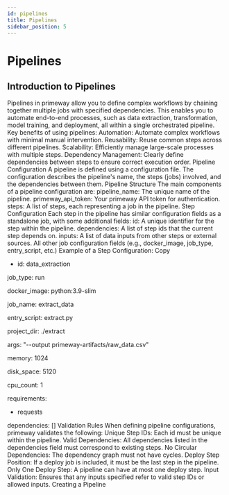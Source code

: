 ```yaml
---
id: pipelines
title: Pipelines
sidebar_position: 5
---
```


# Pipelines
## Introduction to Pipelines
Pipelines in primeway allow you to define complex workflows by chaining together multiple jobs with specified dependencies. This enables you to automate end-to-end processes, such as data extraction, transformation, model training, and deployment, all within a single orchestrated pipeline.
Key benefits of using pipelines:
Automation: Automate complex workflows with minimal manual intervention.
Reusability: Reuse common steps across different pipelines.
Scalability: Efficiently manage large-scale processes with multiple steps.
Dependency Management: Clearly define dependencies between steps to ensure correct execution order.
Pipeline Configuration
A pipeline is defined using a configuration file. The configuration describes the pipeline's name, the steps (jobs) involved, and the dependencies between them.
Pipeline Structure
The main components of a pipeline configuration are:
pipeline_name: The unique name of the pipeline.
primeway_api_token: Your primeway API token for authentication.
steps: A list of steps, each representing a job in the pipeline.
Step Configuration
Each step in the pipeline has similar configuration fields as a standalone job, with some additional fields:
id: A unique identifier for the step within the pipeline.
dependencies: A list of step ids that the current step depends on.
inputs: A list of data inputs from other steps or external sources.
All other job configuration fields (e.g., docker_image, job_type, entry_script, etc.)
Example of a Step Configuration:
Copy
- id: data_extraction

 job_type: run

 docker_image: python:3.9-slim

 job_name: extract_data

 entry_script: extract.py

 project_dir: ./extract

 args: "--output primeway-artifacts/raw_data.csv"

 memory: 1024

 disk_space: 5120

 cpu_count: 1

 requirements:

   - requests

 dependencies: []
Validation Rules
When defining pipeline configurations, primeway validates the following:
Unique Step IDs: Each id must be unique within the pipeline.
Valid Dependencies: All dependencies listed in the dependencies field must correspond to existing steps.
No Circular Dependencies: The dependency graph must not have cycles.
Deploy Step Position: If a deploy job is included, it must be the last step in the pipeline.
Only One Deploy Step: A pipeline can have at most one deploy step.
Input Validation: Ensures that any inputs specified refer to valid step IDs or allowed inputs.
Creating a Pipeline
